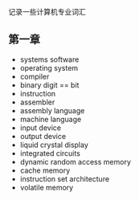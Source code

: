 记录一些计算机专业词汇

## 第一章

* systems software
* operating system
* compiler
* binary digit == bit
* instruction
* assembler
* assembly language
* machine language
* input device
* output device
* liquid crystal display
* integrated circuits
* dynamic random access memory
* cache memory
* instruction set architecture
* volatile memory





